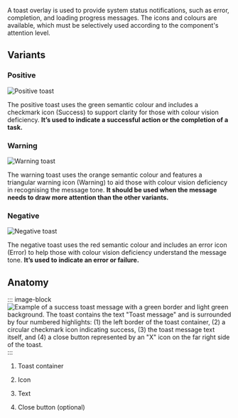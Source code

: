 A toast overlay is used to provide system status notifications, such as error, completion, and loading progress messages. The icons and colours are available, which must be selectively used according to the component's attention level.

## Variants

### Positive


<div class="grid grid-cols-2 gap-24">
  <div class="py-16">
    <img src="/components/toast/toast-positive.svg" alt="Positive toast" />
  </div>

  <div>

The positive toast uses the green semantic colour and includes a checkmark icon (Success) to support clarity for those with colour vision deficiency. **It’s used to indicate a successful action or the completion of a task.**

  </div>
</div>

### Warning

<div class="grid grid-cols-2 gap-24">
  <div class="py-16">
    <img src="/components/toast/toast-warning.svg" alt="Warning toast" />
  </div>

  <div>

  The warning toast uses the orange semantic colour and features a triangular warning icon (Warning) to aid those with colour vision deficiency in recognising the message tone. **It should be used when the message needs to draw more attention than the other variants.**

  </div>
</div>

### Negative

<div class="grid grid-cols-2 gap-24">
  <div class="py-16">
    <img src="/components/toast/toast-negative.svg" alt="Negative toast" />
  </div>

  <div>

  The negative toast uses the red semantic colour and includes an error icon (Error) to help those with colour vision deficiency understand the message tone. **It’s used to indicate an error or failure.**

  </div>
</div>

## Anatomy

::: image-block
![Example of a success toast message with a green border and light green background. The toast contains the text "Toast message" and is surrounded by four numbered highlights: (1) the left border of the toast container, (2) a circular checkmark icon indicating success, (3) the toast message text itself, and (4) a close button represented by an "X" icon on the far right side of the toast.](/components/toast/toast-anatomy.svg)
:::

1. Toast container

2. Icon

3. Text

4. Close button (optional)